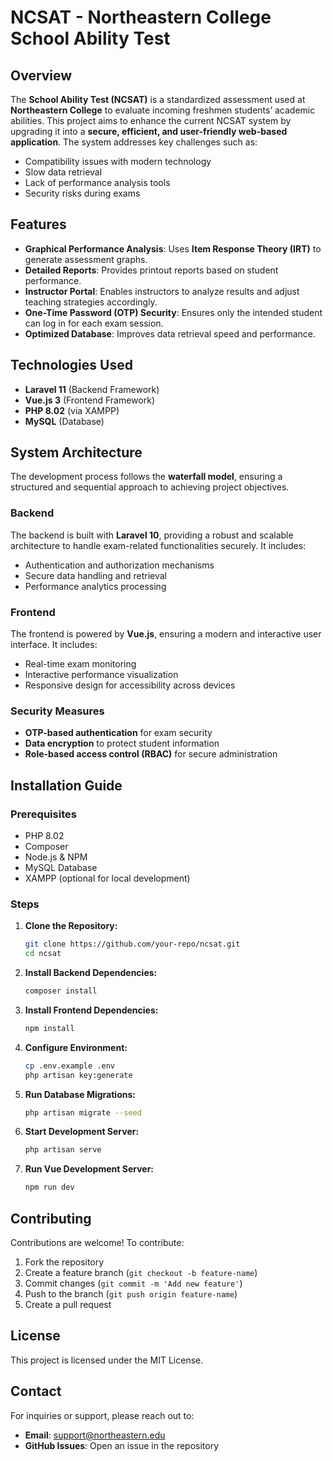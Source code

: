 # NCSAT - Northeastern College School Ability Test

## Overview
The **School Ability Test (NCSAT)** is a standardized assessment used at **Northeastern College** to evaluate incoming freshmen students’ academic abilities. This project aims to enhance the current NCSAT system by upgrading it into a **secure, efficient, and user-friendly web-based application**. The system addresses key challenges such as:

- Compatibility issues with modern technology
- Slow data retrieval
- Lack of performance analysis tools
- Security risks during exams

## Features
- **Graphical Performance Analysis**: Uses **Item Response Theory (IRT)** to generate assessment graphs.
- **Detailed Reports**: Provides printout reports based on student performance.
- **Instructor Portal**: Enables instructors to analyze results and adjust teaching strategies accordingly.
- **One-Time Password (OTP) Security**: Ensures only the intended student can log in for each exam session.
- **Optimized Database**: Improves data retrieval speed and performance.

## Technologies Used
- **Laravel 11** (Backend Framework)
- **Vue.js 3** (Frontend Framework)
- **PHP 8.02** (via XAMPP)
- **MySQL** (Database)


## System Architecture
The development process follows the **waterfall model**, ensuring a structured and sequential approach to achieving project objectives.

### Backend
The backend is built with **Laravel 10**, providing a robust and scalable architecture to handle exam-related functionalities securely. It includes:
- Authentication and authorization mechanisms
- Secure data handling and retrieval
- Performance analytics processing

### Frontend
The frontend is powered by **Vue.js**, ensuring a modern and interactive user interface. It includes:
- Real-time exam monitoring
- Interactive performance visualization
- Responsive design for accessibility across devices

### Security Measures
- **OTP-based authentication** for exam security
- **Data encryption** to protect student information
- **Role-based access control (RBAC)** for secure administration

## Installation Guide
### Prerequisites
- PHP 8.02
- Composer
- Node.js & NPM
- MySQL Database
- XAMPP (optional for local development)

### Steps
1. **Clone the Repository:**
   ```sh
   git clone https://github.com/your-repo/ncsat.git
   cd ncsat
   ```
2. **Install Backend Dependencies:**
   ```sh
   composer install
   ```
3. **Install Frontend Dependencies:**
   ```sh
   npm install
   ```
4. **Configure Environment:**
   ```sh
   cp .env.example .env
   php artisan key:generate
   ```
5. **Run Database Migrations:**
   ```sh
   php artisan migrate --seed
   ```
6. **Start Development Server:**
   ```sh
   php artisan serve
   ```
7. **Run Vue Development Server:**
   ```sh
   npm run dev
   ```

## Contributing
Contributions are welcome! To contribute:
1. Fork the repository
2. Create a feature branch (`git checkout -b feature-name`)
3. Commit changes (`git commit -m 'Add new feature'`)
4. Push to the branch (`git push origin feature-name`)
5. Create a pull request

## License
This project is licensed under the MIT License.

## Contact
For inquiries or support, please reach out to:
- **Email**: support@northeastern.edu
- **GitHub Issues**: Open an issue in the repository

